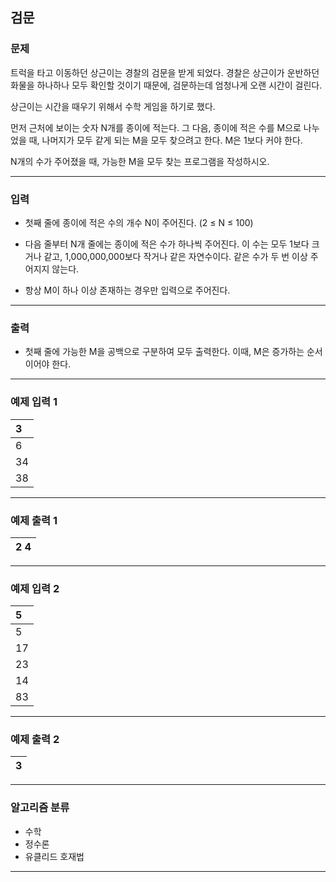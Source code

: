 검문
-------------
### 문제

트럭을 타고 이동하던 상근이는 경찰의 검문을 받게 되었다. 경찰은 상근이가 운반하던 화물을 하나하나 모두 확인할 것이기 때문에, 검문하는데 엄청나게 오랜 시간이 걸린다.

상근이는 시간을 때우기 위해서 수학 게임을 하기로 했다.

먼저 근처에 보이는 숫자 N개를 종이에 적는다. 그 다음, 종이에 적은 수를 M으로 나누었을 때, 나머지가 모두 같게 되는 M을 모두 찾으려고 한다. M은 1보다 커야 한다.

N개의 수가 주어졌을 때, 가능한 M을 모두 찾는 프로그램을 작성하시오.

- - -

### 입력
* 첫째 줄에 종이에 적은 수의 개수 N이 주어진다. (2 ≤ N ≤ 100)

* 다음 줄부터 N개 줄에는 종이에 적은 수가 하나씩 주어진다. 이 수는 모두 1보다 크거나 같고, 1,000,000,000보다 작거나 같은 자연수이다. 같은 수가 두 번 이상 주어지지 않는다.

* 항상 M이 하나 이상 존재하는 경우만 입력으로 주어진다.

- - -

### 출력
* 첫째 줄에 가능한 M을 공백으로 구분하여 모두 출력한다. 이때, M은 증가하는 순서이어야 한다.

- - -

### 예제 입력 1
|3|
|:---|
|6|
|34|
|38|

- - -

### 예제 출력 1
|2 4|
|:---|

- - -

### 예제 입력 2
|5|
|:---|
|5|
|17|
|23|
|14|
|83|

- - -

### 예제 출력 2
|3|
|:---|

- - -

### 알고리즘 분류
* 수학
* 정수론
* 유클리드 호재법

- - -